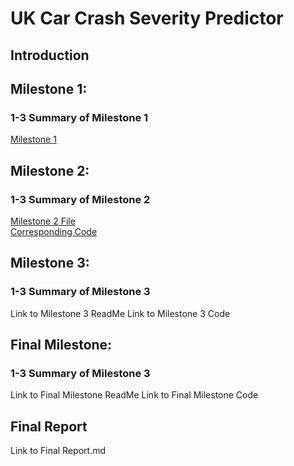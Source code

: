 # UK Car Crash Severity Predictor
## Introduction
## Milestone 1:
### 1-3 Summary of Milestone 1
[Milestone 1](milestone_1.md)

## Milestone 2:
### 1-3 Summary of Milestone 2
[Milestone 2 File](milestone_2.md)<br>
[Corresponding Code](milestone_2.ipynb)
## Milestone 3:
### 1-3 Summary of Milestone 3
Link to Milestone 3 ReadMe
Link to Milestone 3 Code
## Final Milestone:
### 1-3 Summary of Milestone 3
Link to Final Milestone ReadMe
Link to Final Milestone Code
## Final Report
Link to Final Report.md
